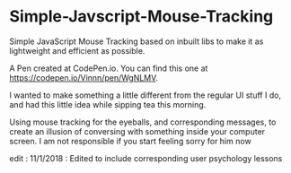 # Simple-Javscript-Mouse-Tracking
Simple JavaScript Mouse Tracking based on inbuilt libs to make it as lightweight and efficient as possible.

A Pen created at CodePen.io. You can find this one at https://codepen.io/Vinnn/pen/WgNLMV.

 I wanted to make something a little different from the regular UI stuff I do, and had this little idea while sipping tea this morning. 

Using mouse tracking for the eyeballs, and corresponding messages, to create an illusion of conversing with something inside your computer screen. I am not responsible if you start feeling sorry for him now

edit : 11/1/2018 : Edited to include corresponding user psychology lessons



